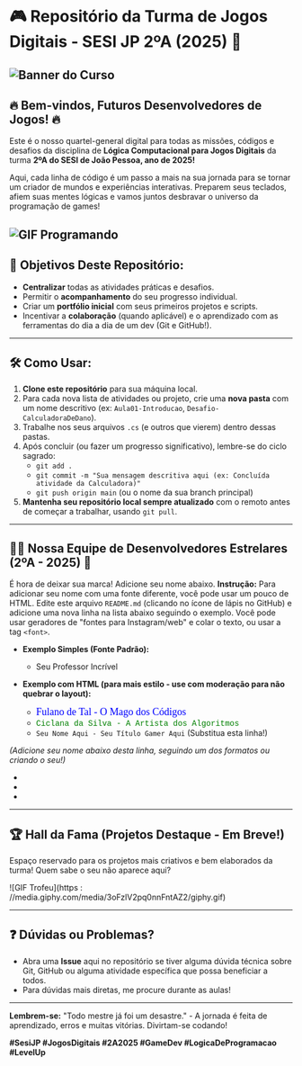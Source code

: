 # 🎮 Repositório da Turma de Jogos Digitais - SESI JP 2ºA (2025) 🚀

![Banner do Curso](https://media1.tenor.com/m/QmVTfQw3pjYAAAAd/coding-scaler.gif)
---

## 🔥 Bem-vindos, Futuros Desenvolvedores de Jogos! 🔥

Este é o nosso quartel-general digital para todas as missões, códigos e desafios da disciplina de **Lógica Computacional para Jogos Digitais** da turma **2ºA do SESI de João Pessoa, ano de 2025!**

Aqui, cada linha de código é um passo a mais na sua jornada para se tornar um criador de mundos e experiências interativas. Preparem seus teclados, afiem suas mentes lógicas e vamos juntos desbravar o universo da programação de games!

![GIF Programando](https://media1.tenor.com/m/qJ_zQG8v-jMAAAAd/soa-game-dev.gif)
---

## 🎯 Objetivos Deste Repositório:

*   **Centralizar** todas as atividades práticas e desafios.
*   Permitir o **acompanhamento** do seu progresso individual.
*   Criar um **portfólio inicial** com seus primeiros projetos e scripts.
*   Incentivar a **colaboração** (quando aplicável) e o aprendizado com as ferramentas do dia a dia de um dev (Git e GitHub!).

---

## 🛠️ Como Usar:

1.  **Clone este repositório** para sua máquina local.
2.  Para cada nova lista de atividades ou projeto, crie uma **nova pasta** com um nome descritivo (ex: `Aula01-Introducao`, `Desafio-CalculadoraDeDano`).
3.  Trabalhe nos seus arquivos `.cs` (e outros que vierem) dentro dessas pastas.
4.  Após concluir (ou fazer um progresso significativo), lembre-se do ciclo sagrado:
    *   `git add .`
    *   `git commit -m "Sua mensagem descritiva aqui (ex: Concluída atividade da Calculadora)"`
    *   `git push origin main` (ou o nome da sua branch principal)
5.  **Mantenha seu repositório local sempre atualizado** com o remoto antes de começar a trabalhar, usando `git pull`.

---

## 🧑‍💻 Nossa Equipe de Desenvolvedores Estrelares (2ºA - 2025) 🌟

É hora de deixar sua marca! Adicione seu nome abaixo.
**Instrução:** Para adicionar seu nome com uma fonte diferente, você pode usar um pouco de HTML. Edite este arquivo `README.md` (clicando no ícone de lápis no GitHub) e adicione uma nova linha na lista abaixo seguindo o exemplo. Você pode usar geradores de "fontes para Instagram/web" e colar o texto, ou usar a tag `<font>`.

*   **Exemplo Simples (Fonte Padrão):**
    *   Seu Professor Incrível

*   **Exemplo com HTML (para mais estilo - use com moderação para não quebrar o layout):**
    *   <font face="Comic Sans MS" color="blue" size="4">Fulano de Tal - O Mago dos Códigos</font>
    *   <font face="Courier New" color="green">Ciclana da Silva - A Artista dos Algoritmos</font>
    *   `Seu Nome Aqui - Seu Título Gamer Aqui` (Substitua esta linha!)

*(Adicione seu nome abaixo desta linha, seguindo um dos formatos ou criando o seu!)*

*   
*
*

---

## 🏆 Hall da Fama (Projetos Destaque - Em Breve!)

Espaço reservado para os projetos mais criativos e bem elaborados da turma! Quem sabe o seu não aparece aqui?

![GIF Trofeu](https
:
//media.giphy.com/media/3oFzlV2pq0nnFntAZ2/giphy.gif)

---

## ❓ Dúvidas ou Problemas?

*   Abra uma **Issue** aqui no repositório se tiver alguma dúvida técnica sobre Git, GitHub ou alguma atividade específica que possa beneficiar a todos.
*   Para dúvidas mais diretas, me procure durante as aulas!

---

**Lembrem-se:** "Todo mestre já foi um desastre." - A jornada é feita de aprendizado, erros e muitas vitórias. Divirtam-se codando!

**#SesiJP #JogosDigitais #2A2025 #GameDev #LogicaDeProgramacao #LevelUp**
